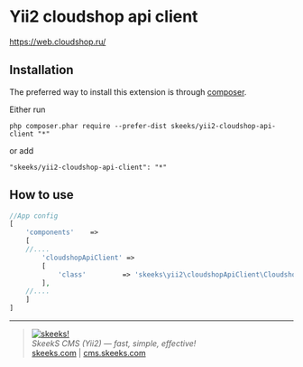 Yii2 cloudshop api client
===================================

https://web.cloudshop.ru/


Installation
------------

The preferred way to install this extension is through [composer](http://getcomposer.org/download/).

Either run

```
php composer.phar require --prefer-dist skeeks/yii2-cloudshop-api-client "*"
```

or add

```
"skeeks/yii2-cloudshop-api-client": "*"
```


How to use
----------

```php
//App config
[
    'components'    =>
    [
    //....
        'cloudshopApiClient' =>
        [
            'class'         => 'skeeks\yii2\cloudshopApiClient\CloudshopApiClient',
        ],
    //....
    ]
]

```

___

> [![skeeks!](https://skeeks.com/img/logo/logo-no-title-80px.png)](https://skeeks.com)  
<i>SkeekS CMS (Yii2) — fast, simple, effective!</i>  
[skeeks.com](https://skeeks.com) | [cms.skeeks.com](https://cms.skeeks.com)

